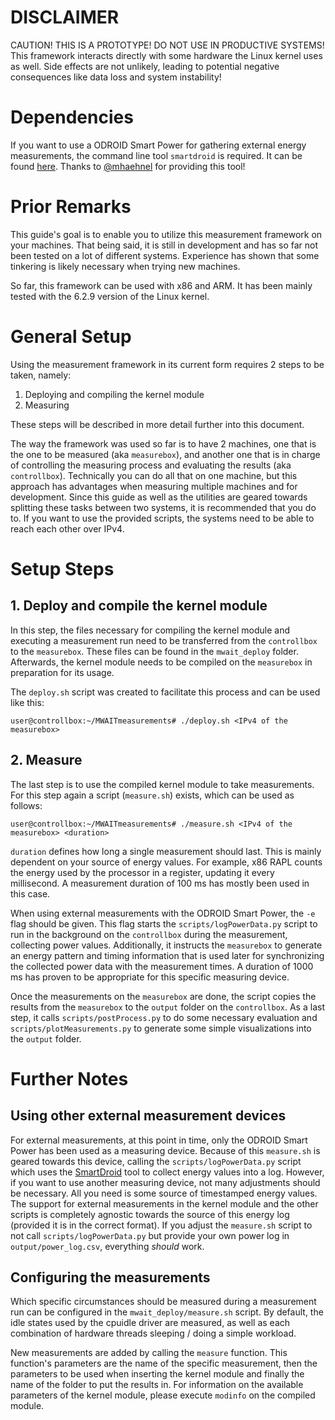 # DISCLAIMER

CAUTION! THIS IS A PROTOTYPE! DO NOT USE IN PRODUCTIVE SYSTEMS!
This framework interacts directly with some hardware the Linux kernel uses as well.
Side effects are not unlikely, leading to potential negative consequences like data loss and system instability!

# Dependencies

If you want to use a ODROID Smart Power for gathering external energy measurements, the command line tool ```smartdroid``` is required.
It can be found [here](https://github.com/obibabobi/SmartDroid).
Thanks to [@mhaehnel](https://github.com/mhaehnel) for providing this tool!

# Prior Remarks

This guide's goal is to enable you to utilize this measurement framework on your machines.
That being said, it is still in development and has so far not been tested on a lot of different systems.
Experience has shown that some tinkering is likely necessary when trying new machines.

So far, this framework can be used with x86 and ARM.
It has been mainly tested with the 6.2.9 version of the Linux kernel.


# General Setup

Using the measurement framework in its current form requires 2 steps to be taken, namely:

1. Deploying and compiling the kernel module
2. Measuring

These steps will be described in more detail further into this document.

The way the framework was used so far is to have 2 machines, one that is the one to be measured (aka ```measurebox```),
and another one that is in charge of controlling the measuring process and evaluating the results (aka ```controllbox```).
Technically you can do all that on one machine, but this approach has advantages when measuring multiple machines and for development.
Since this guide as well as the utilities are geared towards splitting these tasks between two systems, it is recommended that you do to.
If you want to use the provided scripts, the systems need to be able to reach each other over IPv4.


# Setup Steps

## 1. Deploy and compile the kernel module

In this step, the files necessary for compiling the kernel module and executing a measurement run need to be transferred from the ```controllbox``` to the ```measurebox```.
These files can be found in the ```mwait_deploy``` folder.
Afterwards, the kernel module needs to be compiled on the ```measurebox``` in preparation for its usage.

The ```deploy.sh``` script was created to facilitate this process and can be used like this:
```console
user@controllbox:~/MWAITmeasurements# ./deploy.sh <IPv4 of the measurebox>
```


## 2. Measure

The last step is to use the compiled kernel module to take measurements.
For this step again a script (```measure.sh```) exists, which can be used as follows:
```console
user@controllbox:~/MWAITmeasurements# ./measure.sh <IPv4 of the measurebox> <duration>
```

```duration``` defines how long a single measurement should last. This is mainly dependent on your source of energy values.
For example, x86 RAPL counts the energy used by the processor in a register, updating it every millisecond.
A measurement duration of 100 ms has mostly been used in this case.

When using external measurements with the ODROID Smart Power, the ```-e``` flag should be given.
This flag starts the ```scripts/logPowerData.py``` script to run in the background on the ```controllbox``` during the measurement, collecting power values.
Additionally, it instructs the ```measurebox``` to generate an energy pattern and timing information that is used later for synchronizing the collected power data with the measurement times.
A duration of 1000 ms has proven to be appropriate for this specific measuring device.

Once the measurements on the ```measurebox``` are done, the script copies the results from the ```measurebox``` to the ```output``` folder on the ```controllbox```.
As a last step, it calls ```scripts/postProcess.py``` to do some necessary evaluation and ```scripts/plotMeasurements.py``` to generate some simple visualizations into the ```output``` folder.


# Further Notes

## Using other external measurement devices

For external measurements, at this point in time, only the ODROID Smart Power has been used as a measuring device.
Because of this ```measure.sh``` is geared towards this device, calling the ```scripts/logPowerData.py``` script which uses the [SmartDroid](https://github.com/obibabobi/SmartDroid) tool to collect energy values into a log.
However, if you want to use another measuring device, not many adjustments should be necessary.
All you need is some source of timestamped energy values.
The support for external measurements in the kernel module and the other scripts is completely agnostic towards the source of this energy log (provided it is in the correct format).
If you adjust the ```measure.sh``` script to not call ```scripts/logPowerData.py``` but provide your own power log in ```output/power_log.csv```, everything *should* work.

## Configuring the measurements

Which specific circumstances should be measured during a measurement run can be configured in the ```mwait_deploy/measure.sh``` script.
By default, the idle states used by the cpuidle driver are measured, as well as each combination of hardware threads sleeping / doing a simple workload.

New measurements are added by calling the ```measure``` function.
This function's parameters are the name of the specific measurement, then the parameters to be used when inserting the kernel module and finally the name of the folder to put the results in.
For information on the available parameters of the kernel module, please execute ```modinfo``` on the compiled module.

